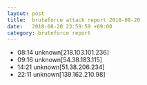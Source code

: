 ```yaml
---
layout: post
title:  bruteforce attack report 2018-08-20
date:   2018-08-20 23:59:59 +09:00
category: bruteforce report
---
```


* 08:14 unknown[218.103.101.236]
* 09:16 unknown[54.38.183.115]
* 14:21 unknown[51.38.206.234]
* 22:11 unknown[139.162.210.98]
